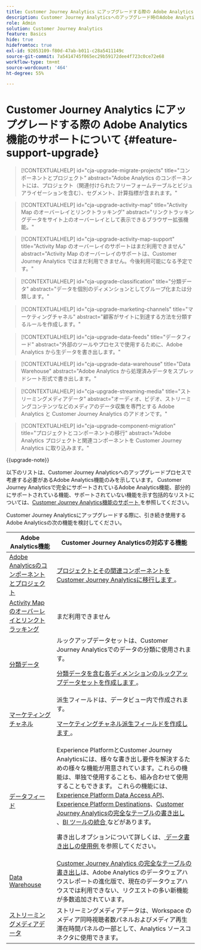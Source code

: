 ```yaml
---
title: Customer Journey Analytics にアップグレードする際の Adobe Analytics 機能のサポートについて
description: Customer Journey Analyticsへのアップグレード時のAdobe Analytics機能のサポートについて説明します
role: Admin
solution: Customer Journey Analytics
feature: Basics
hide: true
hidefromtoc: true
exl-id: 92053109-f80d-47ab-b011-c28a5411149c
source-git-commit: 7a5414745f065ec29b59172dee4f723c0ce72e68
workflow-type: tm+mt
source-wordcount: '464'
ht-degree: 55%

---
```


# Customer Journey Analytics にアップグレードする際の Adobe Analytics 機能のサポートについて {#feature-support-upgrade}

<!-- markdownlint-disable MD034 -->

>[!CONTEXTUALHELP]
>id="cja-upgrade-migrate-projects"
>title="コンポーネントとプロジェクト"
>abstract="Adobe Analytics のコンポーネントには、プロジェクト（関連付けられたフリーフォームテーブルとビジュアライゼーションを含む）、セグメント、計算指標が含まれます。"

<!-- markdownlint-enable MD034 -->

<!-- markdownlint-disable MD034 -->

>[!CONTEXTUALHELP]
>id="cja-upgrade-activity-map"
>title="Activity Map のオーバーレイとリンクトラッキング"
>abstract="リンクトラッキングデータをサイト上のオーバーレイとして表示できるブラウザー拡張機能。"

<!-- markdownlint-enable MD034 -->

<!-- markdownlint-disable MD034 -->

>[!CONTEXTUALHELP]
>id="cja-upgrade-activity-map-support"
>title="Activity Map のオーバーレイのサポートはまだ利用できません"
>abstract="Activity Map のオーバーレイのサポートは、Customer Journey Analytics ではまだ利用できません。今後利用可能になる予定です。"

<!-- markdownlint-enable MD034 -->

<!-- markdownlint-disable MD034 -->

>[!CONTEXTUALHELP]
>id="cja-upgrade-classification"
>title="分類データ"
>abstract="データを個別のディメンションとしてグループ化または分類します。"

<!-- markdownlint-enable MD034 -->

<!-- markdownlint-disable MD034 -->

>[!CONTEXTUALHELP]
>id="cja-upgrade-marketing-channels"
>title="マーケティングチャネル"
>abstract="顧客がサイトに到達する方法を分類するルールを作成します。"

<!-- markdownlint-enable MD034 -->

<!-- markdownlint-disable MD034 -->

>[!CONTEXTUALHELP]
>id="cja-upgrade-data-feeds"
>title="データフィード"
>abstract="外部のツールやプロセスで使用するために、Adobe Analytics から生データを書き出します。"

<!-- markdownlint-enable MD034 -->

<!-- markdownlint-disable MD034 -->

>[!CONTEXTUALHELP]
>id="cja-upgrade-data-warehouse"
>title="Data Warehouse"
>abstract="Adobe Analytics から処理済みデータをスプレッドシート形式で書き出します。"

<!-- markdownlint-enable MD034 -->

<!-- markdownlint-disable MD034 -->

>[!CONTEXTUALHELP]
>id="cja-upgrade-streaming-media"
>title="ストリーミングメディアデータ"
>abstract="オーディオ、ビデオ、ストリーミングコンテンツなどのメディアのデータ収集を専門とする Adobe Analytics と Customer Journey Analytics のアドオンです。"

<!-- markdownlint-enable MD034 -->

<!-- markdownlint-disable MD034 -->

>[!CONTEXTUALHELP]
>id="cja-upgrade-component-migration"
>title="プロジェクトとコンポーネントの移行"
>abstract="Adobe Analytics プロジェクトと関連コンポーネントを Customer Journey Analytics に取り込みます。"

<!-- markdownlint-enable MD034 -->

{{upgrade-note}}

以下のリストは、Customer Journey Analyticsへのアップグレードプロセスで考慮する必要があるAdobe Analytics機能のみを示しています。 Customer Journey Analyticsで完全にサポートされているAdobe Analytics機能、部分的にサポートされている機能、サポートされていない機能を示す包括的なリストについては、[Customer Journey Analytics機能のサポート ](/help/getting-started/aa-vs-cja/cja-aa.md) を参照してください。

Customer Journey Analyticsにアップグレードする際に、引き続き使用するAdobe Analyticsの次の機能を検討してください。

| Adobe Analytics機能 | Customer Journey Analyticsの対応する機能 |
|---------|----------|
| [Adobe Analyticsのコンポーネントとプロジェクト ](https://experienceleague.adobe.com/en/docs/analytics/analyze/analysis-workspace/build-workspace-project/freeform-overview) | [ プロジェクトとその関連コンポーネントをCustomer Journey Analyticsに移行します ](https://experienceleague.adobe.com/en/docs/analytics/admin/admin-tools/component-migration/prepare-component-migration)。 |
| [Activity Map のオーバーレイとリンクトラッキング ](https://experienceleague.adobe.com/en/docs/analytics/analyze/activity-map/overview) | まだ利用できません |
| [ 分類データ ](https://experienceleague.adobe.com/en/docs/analytics/components/classifications/c-classifications) | ルックアップデータセットは、Customer Journey Analyticsでのデータの分類に使用されます。<p>[ 分類データを含む各ディメンションのルックアップデータセットを作成します ](/help/getting-started/cja-upgrade/cja-upgrade-dataset-lookup.md)。</p> |
| [マーケティングチャネル](https://experienceleague.adobe.com/en/docs/analytics/components/marketing-channels/c-getting-started-mchannel) | 派生フィールドは、データビュー内で作成されます。 <p>[ マーケティングチャネル派生フィールドを作成します ](/help/getting-started/cja-upgrade/cja-upgrade-marketing-channel.md)。</p> |
| [データフィード](https://experienceleague.adobe.com/en/docs/analytics/export/analytics-data-feed/data-feed-overview) | Experience PlatformとCustomer Journey Analyticsには、様々な書き出し要件を解決するための様々な機能が用意されています。これらの機能は、単独で使用することも、組み合わせて使用することもできます。 これらの機能には、[Experience Platform Data Access API](https://experienceleague.adobe.com/docs/experience-platform/data-access/api.html?lang=ja)、[Experience Platform Destinations](https://experienceleague.adobe.com/docs/experience-platform/destinations/ui/activate/export-datasets.html?lang=ja)、[Customer Journey Analyticsの完全なテーブルの書き出し ](/help/analysis-workspace/export/export-cloud.md)、[BI ツールの統合 ](/help/data-views/bi-extension.md) などがあります。<p>書き出しオプションについて詳しくは、[ データ書き出しの使用例 ](/help/use-cases/data-export/overview.md) を参照してください。</p> |
| [Data Warehouse](https://experienceleague.adobe.com/en/docs/analytics/export/data-warehouse/data-warehouse) | [Customer Journey Analytics の完全なテーブルの書き出し](/help/analysis-workspace/export/export-cloud.md)は、Adobe Analytics のデータウェアハウスレポートの進化版で、現在のデータウェアハウスでは利用できない、リクエストの多い新機能が多数追加されています。 |
| [ ストリーミングメディアデータ ](https://experienceleague.adobe.com/ja/docs/media-analytics/using/media-overview) | ストリーミングメディアデータは、Workspace のメディア同時視聴者数パネルおよびメディア再生滞在時間パネルの一部として、Analytics ソースコネクタに使用できます。 |
